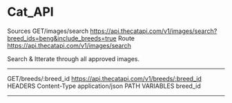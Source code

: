 # Cat_API
Sources
GET/images/search
https://api.thecatapi.com/v1/images/search?breed_ids=beng&include_breeds=true
Route
https://api.thecatapi.com/v1/images/search

Search & Itterate through all approved images.
*********************
GET/breeds/:breed_id
https://api.thecatapi.com/v1/breeds/:breed_id
HEADERS
Content-Type
application/json
PATH VARIABLES
breed_id
*******************
